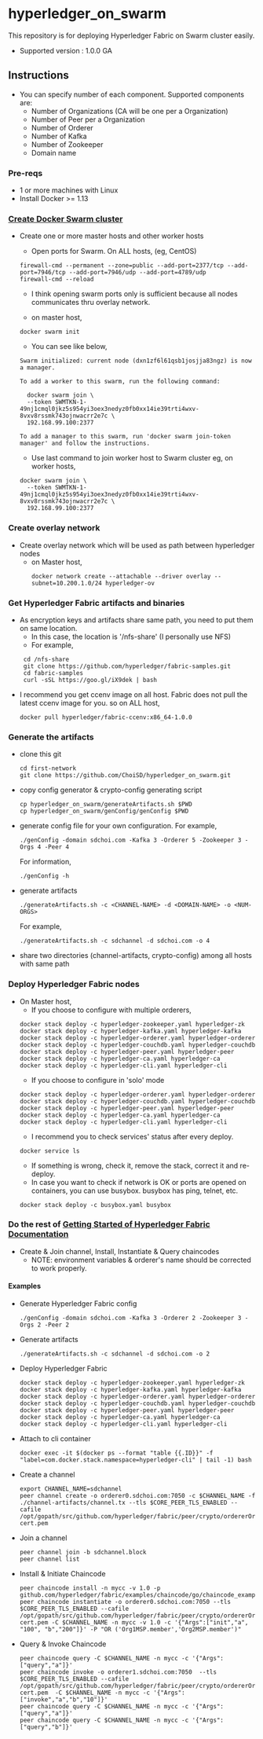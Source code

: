 # hyperledger_on_swarm

This repository is for deploying Hyperledger Fabric on Swarm cluster easily.
- Supported version : 1.0.0 GA

## Instructions
* You can specify number of each component. Supported components are:
  - Number of Organizations (CA will be one per a Organization)
  - Number of Peer per a Organization
  - Number of Orderer
  - Number of Kafka
  - Number of Zookeeper
  - Domain name

### Pre-reqs
- 1 or more machines with Linux
- Install Docker >= 1.13

### [Create Docker Swarm cluster](https://docs.docker.com/engine/swarm/swarm-tutorial/)
* Create one or more master hosts and other worker hosts
  - Open ports for Swarm. On ALL hosts, (eg, CentOS)
  ```
  firewall-cmd --permanent --zone=public --add-port=2377/tcp --add-port=7946/tcp --add-port=7946/udp --add-port=4789/udp
  firewall-cmd --reload
  ```
    - I think opening swarm ports only is sufficient because all nodes communicates thru overlay network.

  - on master host,
  ```
  docker swarm init
  ```

  - You can see like below,
  ```
  Swarm initialized: current node (dxn1zf6l61qsb1josjja83ngz) is now a manager.

  To add a worker to this swarm, run the following command:

    docker swarm join \
    --token SWMTKN-1-49nj1cmql0jkz5s954yi3oex3nedyz0fb0xx14ie39trti4wxv-8vxv8rssmk743ojnwacrr2e7c \
    192.168.99.100:2377

  To add a manager to this swarm, run 'docker swarm join-token manager' and follow the instructions.
  ```
   - Use last command to join worker host to Swarm cluster
     eg, on worker hosts,
    ```
    docker swarm join \
      --token SWMTKN-1-49nj1cmql0jkz5s954yi3oex3nedyz0fb0xx14ie39trti4wxv-8vxv8rssmk743ojnwacrr2e7c \
      192.168.99.100:2377
    ```
### Create overlay network
* Create overlay network which will be used as path between hyperledger nodes
  - on Master host,
    ```
    docker network create --attachable --driver overlay --subnet=10.200.1.0/24 hyperledger-ov
    ```
### Get Hyperledger Fabric artifacts and binaries
* As encryption keys and artifacts share same path, you need to put them on same location.
   - In this case, the location is '/nfs-share' (I personally use NFS)
   - For example,
   ```
    cd /nfs-share
    git clone https://github.com/hyperledger/fabric-samples.git
    cd fabric-samples
    curl -sSL https://goo.gl/iX9dek | bash
    ```
* I recommend you get ccenv image on all host. Fabric does not pull the latest ccenv image for you.
    so on ALL host,
    ```
    docker pull hyperledger/fabric-ccenv:x86_64-1.0.0
    ```

### Generate the artifacts
* clone this git
  ```
  cd first-network
  git clone https://github.com/ChoiSD/hyperledger_on_swarm.git
  ```
* copy config generator & crypto-config generating script
  ```
  cp hyperledger_on_swarm/generateArtifacts.sh $PWD
  cp hyperledger_on_swarm/genConfig/genConfig $PWD
  ```
* generate config file for your own configuration. For example,
  ```
  ./genConfig -domain sdchoi.com -Kafka 3 -Orderer 5 -Zookeeper 3 -Orgs 4 -Peer 4
  ```
  For information,
  ```
  ./genConfig -h
  ```
* generate artifacts
  ```
  ./generateArtifacts.sh -c <CHANNEL-NAME> -d <DOMAIN-NAME> -o <NUM-ORGS>
  ```
  For example,
  ```
  ./generateArtifacts.sh -c sdchannel -d sdchoi.com -o 4
  ```
* share two directories (channel-artifacts, crypto-config) among all hosts with same path

### Deploy Hyperledger Fabric nodes
* On Master host,
  - If you choose to configure with multiple orderers,  
  ```
  docker stack deploy -c hyperledger-zookeeper.yaml hyperledger-zk
  docker stack deploy -c hyperledger-kafka.yaml hyperledger-kafka
  docker stack deploy -c hyperledger-orderer.yaml hyperledger-orderer
  docker stack deploy -c hyperledger-couchdb.yaml hyperledger-couchdb
  docker stack deploy -c hyperledger-peer.yaml hyperledger-peer
  docker stack deploy -c hyperledger-ca.yaml hyperledger-ca
  docker stack deploy -c hyperledger-cli.yaml hyperledger-cli
  ```
  - If you choose to configure in 'solo' mode
  ```
  docker stack deploy -c hyperledger-orderer.yaml hyperledger-orderer
  docker stack deploy -c hyperledger-couchdb.yaml hyperledger-couchdb
  docker stack deploy -c hyperledger-peer.yaml hyperledger-peer
  docker stack deploy -c hyperledger-ca.yaml hyperledger-ca
  docker stack deploy -c hyperledger-cli.yaml hyperledger-cli
  ```
  - I recommend you to check services' status after every deploy.
  ```
  docker service ls
  ```
  - If something is wrong, check it, remove the stack, correct it and re-deploy.
  - In case you want to check if network is OK or ports are opened on containers, you can use busybox. busybox has ping, telnet, etc.
  ```
  docker stack deploy -c busybox.yaml busybox
  ```

### Do the rest of [Getting Started of Hyperledger Fabric Documentation](https://hyperledger-fabric.readthedocs.io/en/latest/getting_started.html)
* Create & Join channel, Install, Instantiate & Query chaincodes
  - NOTE: environment variables & orderer's name should be corrected to work properly.

#### Examples
* Generate Hyperledger Fabric config
  ```
  ./genConfig -domain sdchoi.com -Kafka 3 -Orderer 2 -Zookeeper 3 -Orgs 2 -Peer 2
  ```
* Generate artifacts
  ```
  ./generateArtifacts.sh -c sdchannel -d sdchoi.com -o 2
  ```
* Deploy Hyperledger Fabric
  ```
  docker stack deploy -c hyperledger-zookeeper.yaml hyperledger-zk
  docker stack deploy -c hyperledger-kafka.yaml hyperledger-kafka
  docker stack deploy -c hyperledger-orderer.yaml hyperledger-orderer
  docker stack deploy -c hyperledger-couchdb.yaml hyperledger-couchdb
  docker stack deploy -c hyperledger-peer.yaml hyperledger-peer
  docker stack deploy -c hyperledger-ca.yaml hyperledger-ca
  docker stack deploy -c hyperledger-cli.yaml hyperledger-cli
  ```
* Attach to cli container
  ```
  docker exec -it $(docker ps --format "table {{.ID}}" -f "label=com.docker.stack.namespace=hyperledger-cli" | tail -1) bash
  ```
* Create a channel
  ```
  export CHANNEL_NAME=sdchannel
  peer channel create -o orderer0.sdchoi.com:7050 -c $CHANNEL_NAME -f ./channel-artifacts/channel.tx --tls $CORE_PEER_TLS_ENABLED --cafile /opt/gopath/src/github.com/hyperledger/fabric/peer/crypto/ordererOrganizations/sdchoi.com/orderers/orderer0.sdchoi.com/msp/tlscacerts/tlsca.sdchoi.com-cert.pem
  ```
* Join a channel
  ```
  peer channel join -b sdchannel.block
  peer channel list
  ```
* Install & Initiate Chaincode
  ```
  peer chaincode install -n mycc -v 1.0 -p github.com/hyperledger/fabric/examples/chaincode/go/chaincode_example02
  peer chaincode instantiate -o orderer0.sdchoi.com:7050 --tls $CORE_PEER_TLS_ENABLED --cafile /opt/gopath/src/github.com/hyperledger/fabric/peer/crypto/ordererOrganizations/sdchoi.com/orderers/orderer0.sdchoi.com/msp/tlscacerts/tlsca.sdchoi.com-cert.pem -C $CHANNEL_NAME -n mycc -v 1.0 -c '{"Args":["init","a", "100", "b","200"]}' -P "OR ('Org1MSP.member','Org2MSP.member')"
  ```
* Query & Invoke Chaincode
  ```
  peer chaincode query -C $CHANNEL_NAME -n mycc -c '{"Args":["query","a"]}'
  peer chaincode invoke -o orderer1.sdchoi.com:7050  --tls $CORE_PEER_TLS_ENABLED --cafile /opt/gopath/src/github.com/hyperledger/fabric/peer/crypto/ordererOrganizations/sdchoi.com/orderers/orderer1.sdchoi.com/msp/tlscacerts/tlsca.sdchoi.com-cert.pem  -C $CHANNEL_NAME -n mycc -c '{"Args":["invoke","a","b","10"]}'
  peer chaincode query -C $CHANNEL_NAME -n mycc -c '{"Args":["query","a"]}'
  peer chaincode query -C $CHANNEL_NAME -n mycc -c '{"Args":["query","b"]}'
  ```
